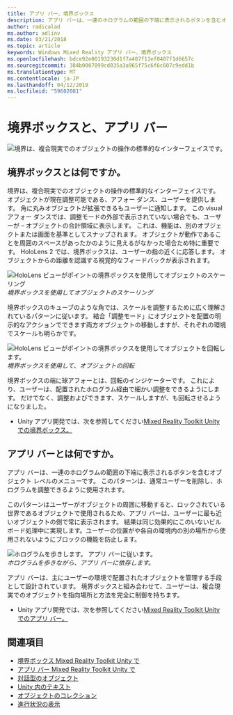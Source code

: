 ```yaml
---
title: アプリ バー、境界ボックス
description: アプリ バーは、一連のホログラムの範囲の下端に表示されるボタンを含むオブジェクト レベルのメニューです。
author: radicalad
ms.author: adlinv
ms.date: 03/21/2018
ms.topic: article
keywords: Windows Mixed Reality アプリ バー、境界ボックス
ms.openlocfilehash: bdce92e00193230d1f7a487f11ef0487f1d6657c
ms.sourcegitcommit: 384b0087899cd835a3a965f75c6f6c607c9edd1b
ms.translationtype: MT
ms.contentlocale: ja-JP
ms.lasthandoff: 04/12/2019
ms.locfileid: "59602081"
---
```

# <a name="bounding-box-and-app-bar"></a>境界ボックスと、アプリ バー
![境界は、複合現実でのオブジェクトの操作の標準的なインターフェイスです。](images/640px-boundingbox-hero.jpg)<br>

## <a name="what-is-the-bounding-box"></a>境界ボックスとは何ですか。

境界は、複合現実でのオブジェクトの操作の標準的なインターフェイスです。 オブジェクトが現在調整可能である、アフォー ダンス、ユーザーを提供します。 角に丸みオブジェクトが拡張できるもユーザーに通知します。 この visual アフォー ダンスでは、調整モードの外部で表示されていない場合でも、ユーザーが – オブジェクトの合計領域に表示します。 これは、機能は、別のオブジェクトまたは画面を基準としてスナップされます。 オブジェクトが動作であることを周囲のスペースがあったかのように見えるがなかった場合ため特に重要です。 HoloLens 2 では、境界ボックスは、ユーザーの指の近くに応答します。 オブジェクトからの距離を認識する視覚的なフィードバックが表示されます。 

![HoloLens ビューがポイントの境界ボックスを使用してオブジェクトのスケーリング](images/bounding-box-scale.gif)<br>
*境界ボックスを使用してオブジェクトのスケーリング*

境界ボックスのキューブのような角では、スケールを調整するために広く理解されているパターンに従います。 結合「調整モード」にオブジェクトを配置の明示的なアクションでできます両方オブジェクトの移動しますが、それぞれの環境でスケールも明らかです。

![HoloLens ビューがポイントの境界ボックスを使用してオブジェクトを回転します。](images/bounding-box-rotate.gif)<br>
*境界ボックスを使用して、オブジェクトの回転*

境界ボックスの端に球アフォーとは、回転のインジケーターです。 これにより、ユーザーは、配置されたホログラム経由で細かい調整をできるようにします。 だけでなく、調整およびできます、スケールしますが、も回転させるようになりました。

* Unity アプリ開発では、次を参照してください[Mixed Reality Toolkit Unity での境界ボックス。](https://microsoft.github.io/MixedRealityToolkit-Unity/Documentation/README_BoundingBox.html)

## <a name="what-is-the-app-bar"></a>アプリ バーとは何ですか。

アプリ バーは、一連のホログラムの範囲の下端に表示されるボタンを含むオブジェクト レベルのメニューです。 このパターンは、通常ユーザーを削除し、ホログラムを調整できるように使用されます。

このパターンはユーザーがオブジェクトの周囲に移動すると、ロックされている世界であるオブジェクトで使用されるため、アプリ バーは、ユーザーに最も近いオブジェクトの側で常に表示されます。 結果は同じ効果的にこのいないビルボード処理中に実現します。ユーザーの位置がや各自の環境内の別の場所から使用されないようにブロックの機能を防止します。

![ホログラムを歩きします。 アプリ バーに従います。](images/holobar-followuser.gif)<br>
*ホログラムを歩きながら、アプリ バーに依存します。*

アプリ バーは、主にユーザーの環境で配置されたオブジェクトを管理する手段として設計されています。 境界ボックスと組み合わせて、ユーザーは、複合現実でのオブジェクトを指向場所と方法を完全に制御を持ちます。

* Unity アプリ開発では、次を参照してください[Mixed Reality Toolkit Unity でのアプリ バー。](https://microsoft.github.io/MixedRealityToolkit-Unity/Documentation/README_AppBar.html)

## <a name="see-also"></a>関連項目
* [境界ボックス Mixed Reality Toolkit Unity で](https://microsoft.github.io/MixedRealityToolkit-Unity/Documentation/README_BoundingBox.html)
* [アプリ バー Mixed Reality Toolkit Unity で](https://microsoft.github.io/MixedRealityToolkit-Unity/Documentation/README_AppBar.html)
* [対話型のオブジェクト](interactable-object.md)
* [Unity 内のテキスト](text-in-unity.md)
* [オブジェクトのコレクション](object-collection.md)
* [進行状況の表示](progress.md)
